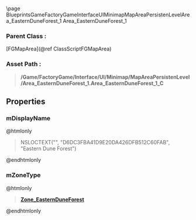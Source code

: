\page BlueprintsGameFactoryGameInterfaceUIMinimapMapAreaPersistenLevelArea_EasternDuneForest_1 Area_EasternDuneForest_1
### Parent Class :
[FGMapArea](@ref ClassScriptFGMapArea)
### Asset Path :
<b><blockquote>/Game/FactoryGame/Interface/UI/Minimap/MapAreaPersistenLevel/Area_EasternDuneForest_1.Area_EasternDuneForest_1_C</blockquote></b>
## Properties

### mDisplayName
@htmlonly
<blockquote>NSLOCTEXT("", "D6DC3FBA41D9E20DA426DFB512C60FAB", "Eastern Dune Forest")</blockquote>
@endhtmlonly

### mZoneType
@htmlonly
<b><a href="_blueprints_game_factory_game-shared_audio_music_zone__eastern_dune_forest.html"><blockquote>Zone_EasternDuneForest</blockquote></a></b>
@endhtmlonly

